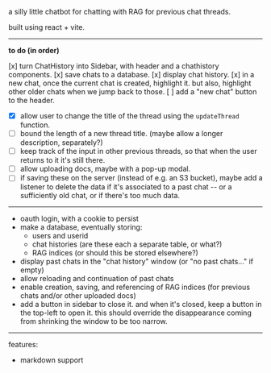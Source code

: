 a silly little chatbot for chatting with RAG for previous chat threads.

built using react + vite.

---

**to do (in order)**

[x] turn ChatHistory into Sidebar, with header and a chathistory components.
[x] save chats to a database.
[x] display chat history.
[x] in a new chat, once the current chat is created, highlight it. but also, highlight other older chats when we jump back to those.
[ ] add a "new chat" button to the header.

- [x] allow user to change the title of the thread using the `updateThread` function.
- [ ] bound the length of a new thread title. (maybe allow a longer description, separately?)
- [ ] keep track of the input in other previous threads, so that when the user returns to it it's still there.
- [ ] allow uploading docs, maybe with a pop-up modal.
- [ ] if saving these on the server (instead of e.g. an S3 bucket), maybe add a listener to delete the data if it's associated to a past chat -- or a sufficiently old chat, or if there's too much data.

---

- oauth login, with a cookie to persist
- make a database, eventually storing:
  - users and userid
  - chat histories (are these each a separate table, or what?)
  - RAG indices (or should this be stored elsewhere?)
- display past chats in the "chat history" window (or "no past chats..." if empty)
- allow reloading and continuation of past chats
- enable creation, saving, and referencing of RAG indices (for previous chats and/or other uploaded docs)
- add a button in sidebar to close it. and when it's closed, keep a button in the top-left to open it. this should override the disappearance coming from shrinking the window to be too narrow.

---

features:

- markdown support

